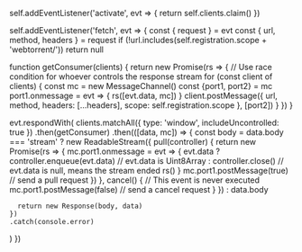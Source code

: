 self.addEventListener('activate', evt =>  {
	return self.clients.claim()
})

self.addEventListener('fetch', evt => {
  const { request } = evt
  const { url, method, headers } = request
  if (!url.includes(self.registration.scope + 'webtorrent/')) return null

  function getConsumer(clients) {
    return new Promise(rs => {
      // Use race condition for whoever controls the response stream
      for (const client of clients) {
        const mc = new MessageChannel()
        const {port1, port2} = mc
        port1.onmessage = evt => {
          rs([evt.data, mc])
        }
        client.postMessage({
          url,
          method,
          headers: [...headers],
          scope: self.registration.scope
        }, [port2])
      }
    })
  }

  evt.respondWith(
    clients.matchAll({ type: 'window', includeUncontrolled: true })
    .then(getConsumer)
    .then(([data, mc]) => {
      const body = data.body === 'stream' ? new ReadableStream({
        pull(controller) {
          return new Promise(rs => {
            mc.port1.onmessage = evt => {
              evt.data
                ? controller.enqueue(evt.data) // evt.data is Uint8Array
                : controller.close() // evt.data is null, means the stream ended
              rs()
            }
            mc.port1.postMessage(true) // send a pull request
          })
        },
        cancel() {
          // This event is never executed
          mc.port1.postMessage(false) // send a cancel request
        }
      }) : data.body

      return new Response(body, data)
    })
    .catch(console.error)
  )
})
